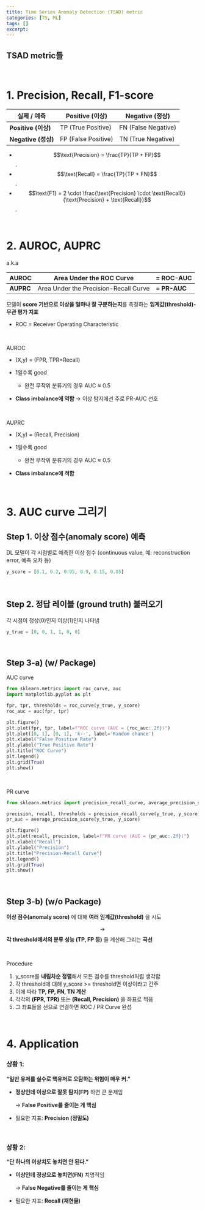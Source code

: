 ```yaml
---
title: Time Series Anomaly Detection (TSAD) metric
categories: [TS, ML]
tags: []
excerpt: 
---
```


<script src="https://cdn.mathjax.org/mathjax/latest/MathJax.js?config=TeX-AMS-MML_HTMLorMML" type="text/javascript"></script>


## TSAD metric들

<br>

# 1. Precision, Recall, F1-score

| **실제 / 예측**     | **Positive (이상)** | **Negative (정상)** |
| ------------------- | ------------------- | ------------------- |
| **Positive (이상)** | TP (True Positive)  | FN (False Negative) |
| **Negative (정상)** | FP (False Positive) | TN (True Negative)  |

- $$\text{Precision} = \frac{TP}{TP + FP}$$.
- $$\text{Recall} = \frac{TP}{TP + FN}$$.
- $$\text{F1} = 2 \cdot \frac{\text{Precision} \cdot \text{Recall}}{\text{Precision} + \text{Recall}}$$.

<br>



# 2. AUROC, AUPRC

a.k.a

| **AUROC** | Area Under the ROC Curve              | = **ROC-AUC** |
| --------- | ------------------------------------- | ------------- |
| **AUPRC** | Area Under the Precision-Recall Curve | = **PR-AUC**  |

모델이 **score 기반으로 이상을 얼마나 잘 구분하는지**를 측정하는 **임계값(threshold)-무관 평가 지표**

- ROC = Receiver Operating Characteristic 

<br>

AUROC

- (X,y) = (FPR, TPR=Recall)
- 1일수록 good
  - 완전 무작위 분류기의 경우 AUC ≈ 0.5

- **Class imbalance에 약함** → 이상 탐지에선 주로 PR-AUC 선호

<br>

AUPRC

- (X,y) = (Recall, Precision)
- 1일수록 good
  - 완전 무작위 분류기의 경우 AUC ≈ 0.5

- **Class imbalance에 적함**

<br>

# 3. AUC curve 그리기

## Step 1. **이상 점수(anomaly score)** 예측

DL 모델이 각 시점별로 예측한 이상 점수 (continuous value, 예: reconstruction error, 예측 오차 등)

```python
y_score = [0.1, 0.2, 0.95, 0.9, 0.15, 0.05]
```

<br>

## Step 2. 정답 레이블 (ground truth) 불러오기

각 시점이 정상(0)인지 이상(1)인지 나타냄

```py
y_true = [0, 0, 1, 1, 0, 0]
```

<br>

## Step 3-a) (w/ Package)

AUC curve

```python
from sklearn.metrics import roc_curve, auc
import matplotlib.pyplot as plt

fpr, tpr, thresholds = roc_curve(y_true, y_score)
roc_auc = auc(fpr, tpr)

plt.figure()
plt.plot(fpr, tpr, label=f"ROC curve (AUC = {roc_auc:.2f})")
plt.plot([0, 1], [0, 1], 'k--', label='Random chance')
plt.xlabel("False Positive Rate")
plt.ylabel("True Positive Rate")
plt.title("ROC Curve")
plt.legend()
plt.grid(True)
plt.show()
```

<br>

PR curve

```python
from sklearn.metrics import precision_recall_curve, average_precision_score

precision, recall, thresholds = precision_recall_curve(y_true, y_score)
pr_auc = average_precision_score(y_true, y_score)

plt.figure()
plt.plot(recall, precision, label=f"PR curve (AUC = {pr_auc:.2f})")
plt.xlabel("Recall")
plt.ylabel("Precision")
plt.title("Precision-Recall Curve")
plt.legend()
plt.grid(True)
plt.show()
```

<br>

## Step 3-b) (w/o Package)

**이상 점수(anomaly score)** 에 대해 **여러 임계값(threshold)** 을 시도

$$\rightarrow$$ **각 threshold에서의 분류 성능 (TP, FP 등)** 을 계산해 그리는 **곡선**

<br>

Procedure

1. y_score를 **내림차순 정렬**해서 모든 점수를 threshold처럼 생각함
2. 각 threshold에 대해 y_score >= threshold면 이상이라고 간주
3. 이에 따라 **TP, FP, FN, TN 계산**
4. 각각의 **(FPR, TPR)** 또는 **(Recall, Precision)** 을 좌표로 찍음
5. 그 좌표들을 선으로 연결하면 ROC / PR Curve 완성

<br>

# 4. Application

### 상황 1:

**“일반 유저를 실수로 핵유저로 오탐하는 위험이 매우 커.”**

- **정상인데 이상으로 잘못 탐지(FP)** 하면 큰 문제임

  → **False Positive를 줄이는 게 핵심**

- 필요한 지표: **Precision (정밀도)**

<br>

### 상황 2:

**“단 하나의 이상치도 놓치면 안 된다.”**

- **이상인데 정상으로 놓치면(FN)** 치명적임

  → **False Negative를 줄이는 게 핵심**

- 필요한 지표: **Recall (재현율)**


